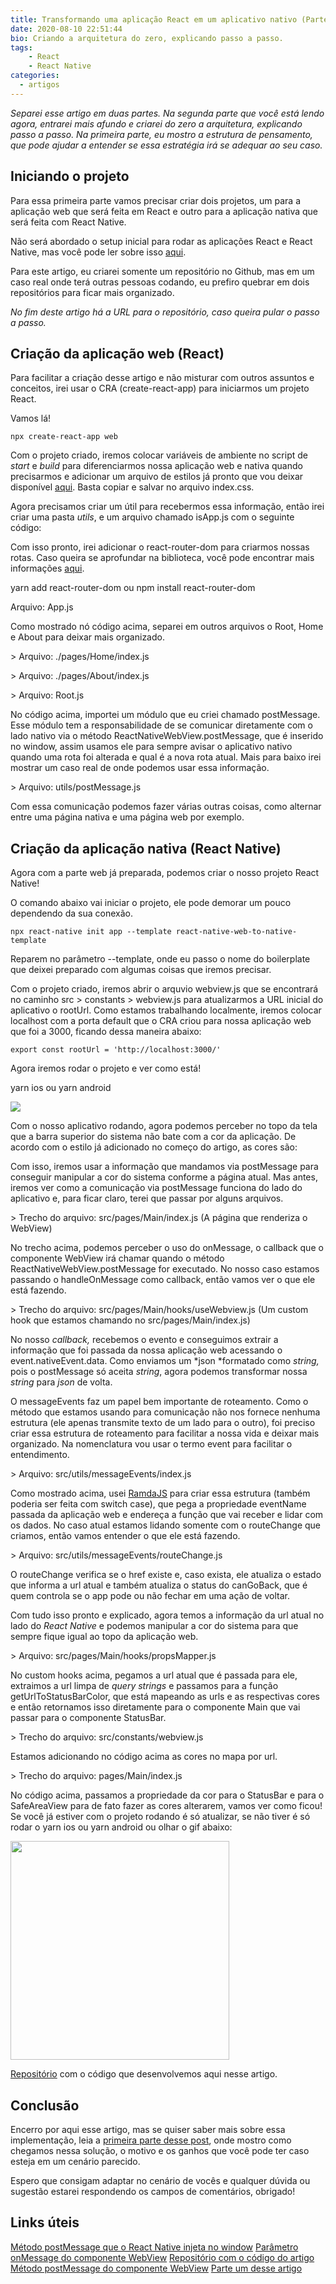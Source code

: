 ```yaml
---
title: Transformando uma aplicação React em um aplicativo nativo (Parte 2)
date: 2020-08-10 22:51:44
bio: Criando a arquitetura do zero, explicando passo a passo.
tags: 
	- React
	- React Native
categories:
  - artigos
---
```



*Separei esse artigo em duas partes. Na segunda parte que você está lendo agora, entrarei mais afundo e criarei do zero a arquitetura, explicando passo a passo. Na primeira parte, eu mostro a estrutura de pensamento, que pode ajudar a entender se essa estratégia irá se adequar ao seu caso.*

## Iniciando o projeto

Para essa primeira parte vamos precisar criar dois projetos, um para a aplicação web que será feita em React e outro para a aplicação nativa que será feita com React Native.

Não será abordado o setup inicial para rodar as aplicações React e React Native, mas você pode ler sobre isso [aqui](https://react-native.rocketseat.dev/).

Para este artigo, eu criarei somente um repositório no Github, mas em um caso real onde terá outras pessoas codando, eu prefiro quebrar em dois repositórios para ficar mais organizado.

*No fim deste artigo há a URL para o repositório, caso queira pular o passo a passo.*

## Criação da aplicação web (React)

Para facilitar a criação desse artigo e não misturar com outros assuntos e conceitos, irei usar o CRA (create-react-app) para iniciarmos um projeto React.

Vamos lá!

`npx create-react-app web`

Com o projeto criado, iremos colocar variáveis de ambiente no script de *start* e *build* para diferenciarmos nossa aplicação web e nativa quando precisarmos e adicionar um arquivo de estilos já pronto que vou deixar disponível [aqui](https://raw.githubusercontent.com/giioohbernini/web-to-native/master/web/src/index.css). Basta copiar e salvar no arquivo index.css.

<script src="https://gist.github.com/giioohbernini/de7175b56e3235dbef3d3d3e6410f1ba.js"></script>

Agora precisamos criar um útil para recebermos essa informação, então irei criar uma pasta *utils*, e um arquivo chamado isApp.js com o seguinte código:

<script src="https://gist.github.com/giioohbernini/b1dfa7c81fc1b02c838b87968689344d.js"></script>

Com isso pronto, irei adicionar o react-router-dom para criarmos nossas rotas. Caso queira se aprofundar na biblioteca, você pode encontrar mais informações [aqui](https://reactrouter.com/web/guides/quick-start).

yarn add react-router-dom ou npm install react-router-dom

Arquivo: App.js

<script src="https://gist.github.com/giioohbernini/019e0493566af65f963d94921b537448.js"></script>

Como mostrado nó código acima, separei em outros arquivos o Root, Home e About para deixar mais organizado.

\> Arquivo: ./pages/Home/index.js

<script src="https://gist.github.com/giioohbernini/66aa38856d3de7b281941f7946b4b160.js"></script>

\> Arquivo: ./pages/About/index.js

<script src="https://gist.github.com/giioohbernini/07f26a9c06d6e159eb17a625e4041776.js"></script>

\> Arquivo: Root.js

<script src="https://gist.github.com/giioohbernini/b8afe3f7617a3eec18212fea19ec554e.js"></script>

No código acima, importei um módulo que eu criei chamado postMessage. Esse módulo tem a responsabilidade de se comunicar diretamente com o lado nativo via o método ReactNativeWebView.postMessage, que é inserido no window, assim usamos ele para sempre avisar o aplicativo nativo quando uma rota foi alterada e qual é a nova rota atual. Mais para baixo irei mostrar um caso real de onde podemos usar essa informação.

\> Arquivo: utils/postMessage.js

<script src="https://gist.github.com/giioohbernini/cf79a525b73f83d960a8c64ea87a680c.js"></script>

Com essa comunicação podemos fazer várias outras coisas, como alternar entre uma página nativa e uma página web por exemplo.

## Criação da aplicação nativa (React Native)

Agora com a parte web já preparada, podemos criar o nosso projeto React Native!

O comando abaixo vai iniciar o projeto, ele pode demorar um pouco dependendo da sua conexão.

`npx react-native init app --template react-native-web-to-native-template`

Reparem no parâmetro --template, onde eu passo o nome do boilerplate que deixei preparado com algumas coisas que iremos precisar.

Com o projeto criado, iremos abrir o arquvio webview.js que se encontrará no caminho src > constants > webview.js para atualizarmos a URL inicial do aplicativo o rootUrl. Como estamos trabalhando localmente, iremos colocar localhost com a porta default que o CRA criou para nossa aplicação web que foi a 3000, ficando dessa maneira abaixo:

`export const rootUrl = 'http://localhost:3000/'`

Agora iremos rodar o projeto e ver como está!

yarn ios ou yarn android

![](https://cdn-images-1.medium.com/max/2000/1*AwVNfRN5CVMqATaR_-17Zw.png)

Com o nosso aplicativo rodando, agora podemos perceber no topo da tela que a barra superior do sistema não bate com a cor da aplicação. De acordo com o estilo já adicionado no começo do artigo, as cores são:

<script src="https://gist.github.com/giioohbernini/79e117c561ea63adff7461bfeb47df4a.js"></script>

Com isso, iremos usar a informação que mandamos via postMessage para conseguir manipular a cor do sistema conforme a página atual. Mas antes, iremos ver como a comunicação via postMessage funciona do lado do aplicativo e, para ficar claro, terei que passar por alguns arquivos.

\> Trecho do arquivo: src/pages/Main/index.js (A página que renderiza o WebView)

<script src="https://gist.github.com/giioohbernini/38d1c04048798b12c9af9b23a8c923c6.js"></script>

No trecho acima, podemos perceber o uso do onMessage, o callback que o componente WebView irá chamar quando o método ReactNativeWebView.postMessage for executado. No nosso caso estamos passando o handleOnMessage como callback, então vamos ver o que ele está fazendo.

\> Trecho do arquivo: src/pages/Main/hooks/useWebview.js (Um custom hook que estamos chamando no src/pages/Main/index.js)

<script src="https://gist.github.com/giioohbernini/057eec349f0429956fa55be510e776fa.js"></script>

No nosso *callback,* recebemos o evento e conseguimos extrair a informação que foi passada da nossa aplicação web acessando o event.nativeEvent.data. Como enviamos um *json *formatado como *string,* pois o postMessage só aceita *string*, agora podemos transformar nossa *string* para *json* de volta.

O messageEvents faz um papel bem importante de roteamento. Como o método que estamos usando para comunicação não nos fornece nenhuma estrutura (ele apenas transmite texto de um lado para o outro), foi preciso criar essa estrutura de roteamento para facilitar a nossa vida e deixar mais organizado. Na nomenclatura vou usar o termo event para facilitar o entendimento.

\> Arquivo: src/utils/messageEvents/index.js

<script src="https://gist.github.com/giioohbernini/eb5e9551db3e0d07278822dc31e9dbcc.js"></script>

Como mostrado acima, usei [RamdaJS](https://ramdajs.com/) para criar essa estrutura (também poderia ser feita com switch case), que pega a propriedade eventName passada da aplicação web e endereça a função que vai receber e lidar com os dados. No caso atual estamos lidando somente com o routeChange que criamos, então vamos entender o que ele está fazendo.

\> Arquivo: src/utils/messageEvents/routeChange.js

<script src="https://gist.github.com/giioohbernini/d3b6b6340df0705d9dc76bec858f93db.js"></script>

O routeChange verifica se o href existe e, caso exista, ele atualiza o estado que informa a url atual e também atualiza o status do canGoBack, que é quem controla se o app pode ou não fechar em uma ação de voltar.

Com tudo isso pronto e explicado, agora temos a informação da url atual no lado do *React Native* e podemos manipular a cor do sistema para que sempre fique igual ao topo da aplicação web.

\> Arquivo: src/pages/Main/hooks/propsMapper.js

<script src="https://gist.github.com/giioohbernini/bcd0546c3680cad1faa33133896d3f9f.js"></script>

No custom hooks acima, pegamos a url atual que é passada para ele, extraimos a url limpa de *query strings* e passamos para a função getUrlToStatusBarColor, que está mapeando as urls e as respectivas cores e então retornamos isso diretamente para o componente Main que vai passar para o componente StatusBar.

\> Trecho do arquivo: src/constants/webview.js

<script src="https://gist.github.com/giioohbernini/0631b3cde4f8533035490ea5f16d4aa3.js"></script>

Estamos adicionando no código acima as cores no mapa por url.

\> Trecho do arquivo: pages/Main/index.js

<script src="https://gist.github.com/giioohbernini/d413959c14ef76dfe29000446557960c.js"></script>

No código acima, passamos a propriedade da cor para o StatusBar e para o SafeAreaView para de fato fazer as cores alterarem, vamos ver como ficou! Se você já estiver com o projeto rodando é só atualizar, se não tiver é só rodar o yarn ios ou yarn android ou olhar o gif abaixo:

<img style="width: 350px" src="https://cdn-images-1.medium.com/max/2000/1*FDNzg5mc5c2ZZgEt78gs4A.gif" />

[Repositório](https://github.com/giioohbernini/web-to-native) com o código que desenvolvemos aqui nesse artigo.

## Conclusão

Encerro por aqui esse artigo, mas se quiser saber mais sobre essa implementação, leia a [primeira parte desse post](https://medium.com/@giovannibernini/como-transformar-uma-aplica%C3%A7%C3%A3o-web-react-em-um-aplicativo-nativo-da-noite-para-o-dia-6116b247f069), onde mostro como chegamos nessa solução, o motivo e os ganhos que você pode ter caso esteja em um cenário parecido.

Espero que consigam adaptar no cenário de vocês e qualquer dúvida ou sugestão estarei respondendo os campos de comentários, obrigado!

## Links úteis

[Método postMessage que o React Native injeta no window](https://github.com/react-native-community/react-native-webview/blob/master/docs/Reference.md#injectedjavascript)
[Parâmetro onMessage do componente WebView](https://github.com/react-native-community/react-native-webview/blob/master/docs/Reference.md#onmessage)
[Repositório com o código do artigo](https://github.com/giioohbernini/web-to-native)
[Método postMessage do componente WebView](https://github.com/react-native-community/react-native-webview/blob/master/docs/Reference.md#postmessagestr)
[Parte um desse artigo](https://medium.com/@giovannibernini/como-transformar-uma-aplica%C3%A7%C3%A3o-web-react-em-um-aplicativo-nativo-da-noite-para-o-dia-6116b247f069)
